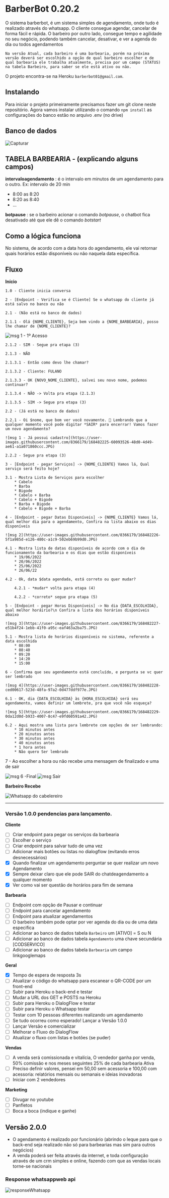 # BarberBot 0.20.2

O sistema barberbot, é um sistema simples de agendamento, onde tudo é realizado através do whatsapp. O cliente consegue agendar, cancelar de forma fácil e rápida.
O barbeiro por outro lado, consegue tempo e agilidade no seu negócio, podendo também cancelar, desativar, e ver a agenda do dia ou todos agendamentos

```text
Na versão Atual, cada barbeiro é uma barbearia, porém na próxima versão deverá ser escolhido a opção de qual barbeiro escolher e de qual barbearia ele trabalha atualmente, precisa por um campo (STATUS) na tabela Barbeiro, para saber se ele está ativo ou não.
```

O projeto encontra-se na Heroku `barberbot01@gmail.com`.

## Instalando

Para iniciar o projeto primeiramente precisamos fazer um git clone neste repositório.
Agora vamos instalar utilizando o comando `npm install`
as configurações do banco estão no arquivo .env (no drive)

## Banco de dados

![Capturar](https://user-images.githubusercontent.com/8366179/174475924-46e703d1-a029-4992-b399-e3dcf89c392d.JPG)

## TABELA BARBEARIA - (explicando alguns campos)

**intervaloagendamento** : é o intervalo em minutos de um agendamento para o outro. Ex: intervalo de 20 min
* 8:00 as 8:20
* 8:20 as 8:40
* ...

**botpause** : se o barbeiro acionar o comando *botpause*, o chatbot fica desativado até que ele dê o comando *botstart*

## Como a lógica funciona

No sistema, de acordo com a data hora do agendamento, ele vai retornar quais horários estão disponíveis
ou não naquela data específica.

## Fluxo

**Início**

    1.0 - Cliente inicia conversa

    2 - [Endpoint - Verifica se é Cliente] Se o whatsapp do cliente já está salvo no banco ou não

    2.1 - (Não está no banco de dados)
    
    2.1.1 - Olá {NOME_CLIENTE}, Seja bem vindo a {NOME_BARBEARIA}, posso lhe chamar de {NOME_CLIENTE}?
   
   ![msg 1 - 1º Acesso](https://user-images.githubusercontent.com/8366179/168482224-408f3f98-9fea-44b8-b9d3-d58f1f21945d.JPG)
    
    2.1.2 - SIM - Segue pra etapa (3)
    
    2.1.3 - NÃO
        
    2.1.3.1 - Então como devo lhe chamar?
        
    2.1.3.2 - Cliente: FULANO
        
    2.1.3.3 - OK {NOVO_NOME_CLIENTE}, salvei seu novo nome, podemos continuar?
        
    2.1.3.4 - NÃO -> Volta pra etapa (2.1.3)
        
    2.1.3.5 - SIM -> Segue pra etapa (3)

    2.2 - (Já está no banco de dados)
    
    2.2.1 - Oi $nome, que bom ver você novamente. 💈 Lembrando que a qualquer momento você pode digitar *SAIR* para encerrar! Vamos fazer um novo agendamento?
    
    ![msg 1 - Já possui cadastro](https://user-images.githubusercontent.com/8366179/168482225-60093526-48d0-4d49-ae61-a1a071860ccc.JPG)
    
    2.2.2 - Segue pra etapa (3)
    
    3 - [Endpoint - pegar Serviços] -> {NOME_CLIENTE} Vamos lá, Qual serviço será feito hoje?
    
    3.1 - Mostra Lista de Serviços para escolher
        * Cabelo
        * Barba
        * Bigode
        * Cabelo + Barba
        * Cabelo + Bigode
        * Barba + Bigode
        * Cabelo + Bigode + Barba

    4 - [Endpoint - pegar Datas Disponíveis] -> {NOME_CLIENTE} Vamos lá, qual melhor dia para o agendamento, Confira na lista abaixo os dias disponíveis
    
    ![msg 2](https://user-images.githubusercontent.com/8366179/168482226-5f1a985d-e126-480c-a1c9-502eb69b99d0.JPG)
    
    4.1 - Mostra lista de datas disponíveis de acordo com o dia de funcionamento da barbearia e os dias que estão disponíveis
        * 19/06/2022
        * 20/06/2022
        * 25/06/2022
        * 26/06/22
    
    4.2 - Ok, data $data agendada, está correto ou quer mudar?
        
        4.2.1 - *mudar* volta para etapa (4)
        
        4.2.2 - *correto* segue pra etapa (5)

    5 - [Endpoint - pegar Horas Disponíveis] -> No dia {DATA_ESCOLHIDA}, qual melhor horáirio?\n Confira a lista dos horários disponíveis abaixo
    
    ![msg 3](https://user-images.githubusercontent.com/8366179/168482227-e51b4f24-1ebb-41f0-a95c-eaf463a2ba75.JPG)
    
    5.1 - Mostra lista de horários disponíveis no sistema, referente a data escolhida
        * 08:00
        * 08:40
        * 09:20
        * 14:20
        * 15:00

    6 - Confirma que seu agendamento está concluído, e pergunta se vc quer ser lembrado
    
    ![msg 4](https://user-images.githubusercontent.com/8366179/168482228-ced00617-523d-48fa-97a2-0d477ddf977e.JPG)
    
    6.1 - OK, dia {DATA_ESCOLHIDA} às {HORA_ESCOLHIDA} será seu agendamento, vamos definir um lembrete, pra que você não esqueça?    
    
    ![msg 5](https://user-images.githubusercontent.com/8366179/168482229-0da12d0d-b933-4007-8c47-e9fd60591a42.JPG)
    
    6.2 - Aqui mostra uma lista para lembrete com opções de ser lembrando:
        * 10 minutos antes
        * 20 minutos antes
        * 30 minutos antes
        * 40 minutos antes
        * 1 hora antes
        * Não quero Ser lembrado

7 - Ao escolher a hora ou não recebe uma mensagem de finalizado e uma de sair

![msg 6 -Final](https://user-images.githubusercontent.com/8366179/168482231-9a7885e8-c2fe-4cd2-854b-2d14e4b556a2.JPG)
![msg Sair](https://user-images.githubusercontent.com/8366179/168482232-ae67188f-1c28-4a75-a120-b922b3269b8f.JPG)

**Barbeiro Recebe**

![Whatsapp do cabelereiro](https://user-images.githubusercontent.com/8366179/168482233-d292718e-5c05-4dc3-b16f-9d3c5e023798.JPG)

---

### Versão 1.0.0 pendencias para lançamento.

**Cliente**

- [ ] Criar endpoint para pegar os serviços da barbearia
- [ ] Escolher o serviço
- [ ] Criar endpoint para salvar tudo de uma vez
- [ ] Adicionar mais botões ou listas no dialogflow (evitando erros desnecessários)
- [x] Quando finalizar um agendamento perguntar se quer realizar um novo Agendamento
- [x] Sempre deixar claro que ele pode SAIR do chatdeagendamento a qualquer momento
- [x] Ver como vai ser questão de horários para fim de semana

**Barbearia**

- [ ] Endpoint com opção de Pausar e continuar
- [ ] Endpoint para cancelar agendamento
- [ ] Endpoint para atualizar agendamentos
- [ ] O barbeiro também pode optar por ver agenda do dia ou de uma data especifica
- [ ] Adicionar ao banco de dados tabela `Barbeiro` um [ATIVO] = S ou N
- [ ] Adicionar ao banco de dados tabela `Agendamento` uma chave secundária [CODSERVICO]
- [ ] Adicionar ao banco de dados tabela `Barbearia` um campo linkgooglemaps

**Geral**

- [x] Tempo de espera de resposta 3s
- [ ] Atualizar o código do whatsapp para escanear o QR-CODE por um front-end
- [ ] Subir para Heroku o back-end e testar
- [ ] Mudar a URL dos GET e POSTS na Heroku
- [ ] Subir para Heroku o DialogFlow e testar
- [ ] Subir para Heroku o Whatsapp testar
- [ ] Testar com 10 pessoas diferentes realizando um agendamento
- [ ] Se tudo ocorreu como esperado! Lançar a Versão 1.0.0
- [ ] Lançar Versão e comercializar
- [ ] Melhorar o Fluxo do DialogFlow
- [ ] Atualizar o fluxo com listas e botões (se puder)

**Vendas**

- [ ] A venda será comissionada e vitalícia, O vendedor ganha por venda, 50% comissão e nos meses seguintes 25% de cada barbearia Ativa
- [ ] Preciso definir valores, pensei em 50,00 sem acessoria e 100,00 com acessoria: relatórios mensais ou semanais e ideias inovadoras
- [ ] Iniciar com 2 vendedores 

**Marketing**

- [ ] Divugar no youtube
- [ ] Panfletos
- [ ] Boca a boca (indique e ganhe)

## Versão 2.0.0

* O agendamento é realizado por funcionário (abrindo o leque para que o back-end seja realizado não só para barbearias mas sim para outros negócios)
* A venda poderá ser feita através da internet, e toda configuração através de um crm simples e online, fazendo com que as vendas locais torne-se nacionais

### Response whatsappweb api

![responseWhatsapp](https://user-images.githubusercontent.com/8366179/172029899-fd0a8bd4-ad22-43ce-b3a8-4530d761cb30.png)
